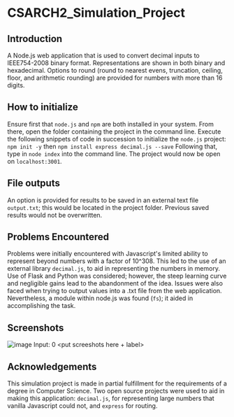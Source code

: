 # CSARCH2_Simulation_Project

## Introduction
A Node.js web application that is used to convert decimal inputs to IEEE754-2008 binary format. Representations are shown in both binary and hexadecimal.
Options to round (round to nearest evens, truncation, ceiling, floor, and arithmetic rounding) are provided for numbers with more than 16 digits.

## How to initialize
Ensure first that ```node.js``` and ```npm``` are both installed in your system. From there, open the folder containing the project in the command line.
Execute the following snippets of code in succession to initialize the ```node.js``` project:
```npm init -y```
then
```npm install express decimal.js --save```
Following that, type in ```node index``` into the command line. The project would now be open on ```localhost:3001```.

## File outputs
An option is provided for results to be saved in an external text file ```output.txt```; this would be located in the project folder. Previous saved results would not be overwritten.

## Problems Encountered
Problems were initially encountered with Javascript's limited ability to represent beyond numbers with a factor of 10^308. This led to the use of an external library ```decimal.js```, to aid in representing
the numbers in memory. Use of Flask and Python was considered; however, the steep learning curve and negligible gains lead to the abandonment of the idea. Issues were also faced when trying to output values
into a .txt file from the web application. Nevertheless, a module within node.js was found (```fs```); it aided in accomplishing the task.

## Screenshots
![image](https://github.com/plvzfq-rit/CSARCH2_Simulation_Project/assets/67249789/c5eaa820-2203-4ecb-8b96-436215430c7e)
Input: 0
<put screeshots here + label>

## Acknowledgements
This simulation project is made in partial fulfillment for the requirements of a degree in Computer Science.
Two open source projects were used to aid in making this application: ```decimal.js```, for representing large numbers that vanilla Javascript could not, and ```express``` for routing.
